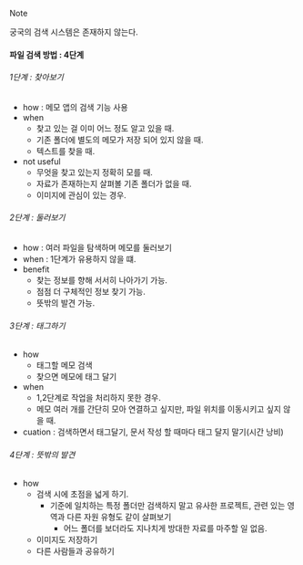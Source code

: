 >[!note] 
>궁국의 검색 시스템은 존재하지 않는다.

#### 파일 검색 방법 : 4단계
###### 1단계 : 찾아보기
- how : 메모 앱의 검색 기능 사용
- when
	- 찾고 있는 걸 이미 어느 정도 알고 있을 때.
	- 기존 폴더에 별도의 메모가 저장 되어 있지 않을 때.
	- 텍스트를 찾을 때.
- not useful
	- 무엇을 찾고 있는지 정확히 모를 때.
	- 자료가 존재하는지 살펴볼 기존 폴더가 없을 때.
	- 이미지에 관심이 있는 경우.

###### 2단계 : 둘러보기
- how : 여러 파일을 탐색하며 메모를 둘러보기
- when : 1단계가 유용하지 않을 떄.
- benefit
	- 찾는 정보를 향해 서서히 나아가기 가능.
	- 점점 더 구체적인 정보 찾기 가능.
	- 뜻밖의 발견 가능.

###### 3단계 : 태그하기
- how
	- 태그할 메모 검색
	- 찾으면 메모에 태그 달기
- when
	- 1,2단계로 작업을 처리하지 못한 경우.
	- 메모 여러 개를 간단히 모아 연결하고 싶지만, 파일 위치를 이동시키고 싶지 않을 때.
- cuation : 검색하면서 태그달기, 문서 작성 할 때마다 태그 달지 말기(시간 낭비)

###### 4단계 : 뜻밖의 발견
- how
	- 검색 시에 초점을 넓게 하기.
		- 기준에 일치하는 특정 폴더만 검색하지 말고 유사한 프로젝트, 관련 있는 영역과 다른 자원 유형도 같이 살펴보기
			- 어느 폴더를 보더라도 지나치게 방대한 자료를 마주할 일 없음.
	- 이미지도 저장하기
	- 다른 사람들과 공유하기